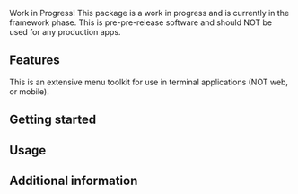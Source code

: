 <!--
This README describes the package. If you publish this package to pub.dev,
this README's contents appear on the landing page for your package.

For information about how to write a good package README, see the guide for
[writing package pages](https://dart.dev/guides/libraries/writing-package-pages).

For general information about developing packages, see the Dart guide for
[creating packages](https://dart.dev/guides/libraries/create-library-packages)
and the Flutter guide for
[developing packages and plugins](https://flutter.dev/developing-packages).
-->

Work in Progress! This package is a work in progress and is currently in the
framework phase. This is pre-pre-release software and should NOT be used for
any production apps.

## Features

This is an extensive menu toolkit for use in terminal applications (NOT web, or
mobile).

<!--
TODO: List what your package can do. Maybe include images, gifs, or videos.
-->

## Getting started

<!--
TODO: List prerequisites and provide or point to information on how to
start using the package.
-->

## Usage

<!--
TODO: Include short and useful examples for package users. Add longer examples
to `/example` folder.

```dart
const like = 'sample';
```
-->

## Additional information

<!--
TODO: Tell users more about the package: where to find more information, how to
contribute to the package, how to file issues, what response they can expect
from the package authors, and more.
-->
